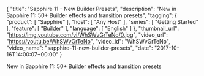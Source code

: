 {
  "title": "Sapphire 11 - New Builder Presets",
  "description": "New in Sapphire 11: 50+ Builder effects and transition presets",
  "tagging": {
    "product": [
      "Sapphire"
    ],
    "host": [
      "Any Host"
    ],
    "series": [
      "Getting Started"
    ],
    "feature": [
      "Builder"
    ],
    "language": [
      "English"
    ]
  },
  "thumbnail_url": "https://img.youtube.com/vi/WhSWvGrTeNo/0.jpg",
  "video_url": "https://youtu.be/WhSWvGrTeNo",
  "video_id": "WhSWvGrTeNo",
  "video_name": "sapphire-11-new-builder-presets",
  "date": "2017-10-16T14:00:07+00:00"
}


New in Sapphire 11: 50+ Builder effects and transition presets
